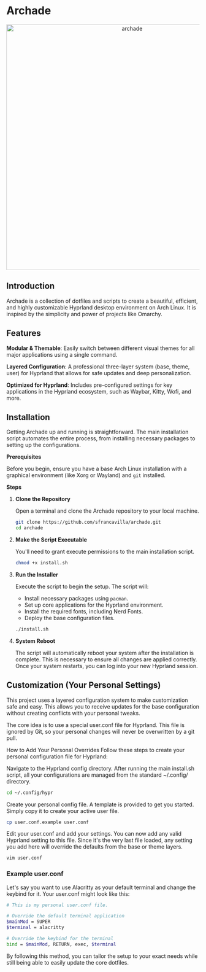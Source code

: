 # Archade
<p align="center">
<img width="auto" height="640" alt="archade" src="https://github.com/user-attachments/assets/78f38ec9-07db-4d7a-aeaa-54350a5df3ea" />
</p>

## Introduction
Archade is a collection of dotfiles and scripts to create a beautiful, efficient, and highly customizable Hyprland desktop environment on Arch Linux. It is inspired by the simplicity and power of projects like Omarchy.

## Features

**Modular & Themable**: Easily switch between different visual themes for all major applications using a single command.

**Layered Configuration**: A professional three-layer system (base, theme, user) for Hyprland that allows for safe updates and deep personalization.

**Optimized for Hyprland**: Includes pre-configured settings for key applications in the Hyprland ecosystem, such as Waybar, Kitty, Wofi, and more.

## Installation

Getting Archade up and running is straightforward. The main installation script automates the entire process, from installing necessary packages to setting up the configurations.

**Prerequisites**

Before you begin, ensure you have a base Arch Linux installation with a graphical environment (like Xorg or Wayland) and `git` installed.

**Steps**

1.  **Clone the Repository**

    Open a terminal and clone the Archade repository to your local machine.

    ```bash
    git clone https://github.com/sfrancavilla/archade.git
    cd archade
    ```

2.  **Make the Script Executable**

    You'll need to grant execute permissions to the main installation script.

    ```bash
    chmod +x install.sh
    ```

3.  **Run the Installer**

    Execute the script to begin the setup. The script will:
    - Install necessary packages using `pacman`.
    - Set up core applications for the Hyprland environment.
    - Install the required fonts, including Nerd Fonts.
    - Deploy the base configuration files.

    ```bash
    ./install.sh
    ```

4.  **System Reboot**

    The script will automatically reboot your system after the installation is complete. This is necessary to ensure all changes are applied correctly. Once your system restarts, you can log into your new Hyprland session.

## Customization (Your Personal Settings)
This project uses a layered configuration system to make customization safe and easy. This allows you to receive updates for the base configuration without creating conflicts with your personal tweaks.

The core idea is to use a special user.conf file for Hyprland. This file is ignored by Git, so your personal changes will never be overwritten by a git pull.

How to Add Your Personal Overrides
Follow these steps to create your personal configuration file for Hyprland:

Navigate to the Hyprland config directory. After running the main install.sh script, all your configurations are managed from the standard ~/.config/ directory.

```bash
cd ~/.config/hypr
```

Create your personal config file. A template is provided to get you started. Simply copy it to create your active user file.

```bash
cp user.conf.example user.conf
```

Edit your user.conf and add your settings. You can now add any valid Hyprland setting to this file. Since it's the very last file loaded, any setting you add here will override the defaults from the base or theme layers.

```bash
vim user.conf
```

### Example user.conf

Let's say you want to use Alacritty as your default terminal and change the keybind for it. Your user.conf might look like this:

```bash
# This is my personal user.conf file.

# Override the default terminal application
$mainMod = SUPER
$terminal = alacritty

# Override the keybind for the terminal
bind = $mainMod, RETURN, exec, $terminal
```

By following this method, you can tailor the setup to your exact needs while still being able to easily update the core dotfiles.
